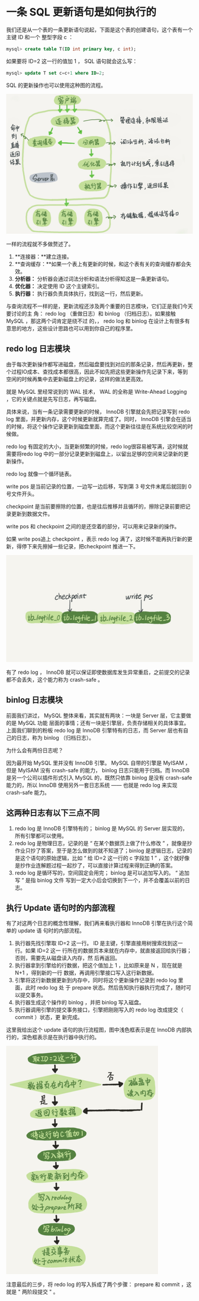 

# 一条 SQL 更新语句是如何执行的

我们还是从一个表的一条更新语句说起，下面是这个表的创建语句，这个表有一个主键 ID 和一个
整型字段 c ：

```sql
mysql> create table T(ID int primary key, c int);
```

如果要将 ID=2 这一行的值加 1 ， SQL 语句就会这么写：

```sql
mysql> update T set c=c+1 where ID=2;
```

SQL 的更新操作也可以使用这种图的流程。

![](img/image-20200603232224742.png)

一样的流程就不多做赘述了。

1. **连接器：**建立连接。
2. **查询缓存：**如果一个表上有更新的时候，和这个表有关的查询缓存都会失效。
3. **分析器：** 分析器会通过词法分析和语法分析得知这是一条更新语句。
4. **优化器：** 决定使用 ID 这个主键索引。
5. **执行器：** 执行器负责具体执行，找到这一行，然后更新。

与查询流程不一样的是，更新流程还涉及两个重要的日志模块，它们正是我们今天要讨论的主
角： redo log （重做日志）和 binlog （归档日志）。如果接触 MySQL ，那这两个词肯定是绕不过
的，， redo log 和 binlog 在设计上有很多有意思的地方，这些设计思路也可以用到你自己的程序里。

## redo log 日志模块 

由于每次更新操作都写进磁盘，然后磁盘要找到对应的那条记录，然后再更新，整个过程IO成本、查找成本都很高，因此不如先把这些更新操作先记录下来，等到空闲的时候再集中去更新磁盘上的记录，这样的做法更高效。

就是 MySQL 里经常说到的 WAL 技术， WAL 的全称是 Write-Ahead Logging ，它的关键点就是先写日志，再写磁盘。

具体来说，当有一条记录需要更新的时候， InnoDB 引擎就会先把记录写到 redo log 里面，并更新内存，这个时候更新就算完成了。同时， InnoDB 引擎会在适当的时候，将这个操作记录更新到磁盘里面，而这个更新往往是在系统比较空闲的时候做。

redo log 有固定的大小，当更新频繁的时候，redo log很容易被写满，这时候就需要将redo log 中的一部分记录更新到磁盘上，以留出足够的空间来记录新的更新操作。

redo log 就像一个循环链表。

write pos 是当前记录的位置，一边写一边后移，写到第 3 号文件末尾后就回到 0 号文件开头。

checkpoint 是当前要擦除的位置，也是往后推移并且循环的，擦除记录前要把记录更新到数据文件。

write pos 和 checkpoint 之间的是还空着的部分，可以用来记录新的操作。

如果 write pos追上 checkpoint ，表示 redo log 满了，这时候不能再执行新的更新，得停下来先擦掉一些记录，把checkpoint 推进一下。

![image-20200604225104117](img/image-20200604225104117.png)

有了 redo log ， InnoDB 就可以保证即使数据库发生异常重启，之前提交的记录都不会丢失，这个能力称为 crash-safe 。

## binlog 日志模块

前面我们讲过， MySQL 整体来看，其实就有两块：一块是 Server 层，它主要做的是 MySQL 功能
层面的事情；还有一块是引擎层，负责存储相关的具体事宜。上面我们聊到的粉板 redo log 是
InnoDB 引擎特有的日志，而 Server 层也有自己的日志，称为 binlog （归档日志）。

为什么会有两份日志呢？

因为最开始 MySQL 里并没有 InnoDB 引擎。 MySQL 自带的引擎是 MyISAM ，但是 MyISAM 没有
crash-safe 的能力， binlog 日志只能用于归档。而 InnoDB 是另一个公司以插件形式引入 MySQL
的，既然只依靠 binlog 是没有 crash-safe 能力的，所以 InnoDB 使用另外一套日志系统 —— 也就是
redo log 来实现 crash-safe 能力。

## 这两种日志有以下三点不同

1. redo log 是 InnoDB 引擎特有的； binlog 是 MySQL 的 Server 层实现的，所有引擎都可以使用。
2. redo log 是物理日志，记录的是 “ 在某个数据页上做了什么修改 ” ，就像是抄作业只抄了答案，至于是怎么做到的就不知道了；binlog 是逻辑日志，记录的是这个语句的原始逻辑，比如 “ 给 ID=2 这一行的 c 字段加 1 ” ，这个就好像是抄作业连解题过程一起抄了，可以直接计算过程来得到正确的答案。
3. redo log 是循环写的，空间固定会用完； binlog 是可以追加写入的。 “ 追加写 ” 是指 binlog 文件
    写到一定大小后会切换到下一个，并不会覆盖以前的日志。

## 执行 Update 语句时的内部流程

有了对这两个日志的概念性理解，我们再来看执行器和 InnoDB 引擎在执行这个简单的 update 语
句时的内部流程。
1. 执行器先找引擎取 ID=2 这一行。 ID 是主键，引擎直接用树搜索找到这一行。如果 ID=2 这一
行所在的数据页本来就在内存中，就直接返回给执行器；否则，需要先从磁盘读入内存，然
后再返回。
2. 执行器拿到引擎给的行数据，把这个值加上 1 ，比如原来是 N ，现在就是 N+1 ，得到新的一行
数据，再调用引擎接口写入这行新数据。
3. 引擎将这行新数据更新到内存中，同时将这个更新操作记录到 redo log 里面，此时 redo log 处
于 prepare 状态。然后告知执行器执行完成了，随时可以提交事务。
4. 执行器生成这个操作的 binlog ，并把 binlog 写入磁盘。
5. 执行器调用引擎的提交事务接口，引擎把刚刚写入的 redo log 改成提交（ commit ）状态，更
新完成。

这里我给出这个 update 语句的执行流程图，图中浅色框表示是在 InnoDB 内部执行的，深色框表示是在执行器中执行的。

![image-20200604230405988](img/image-20200604230405988.png)

注意最后的三步，将 redo log 的写入拆成了两个步骤： prepare 和 commit ，这就是 " 两阶段提交 " 。